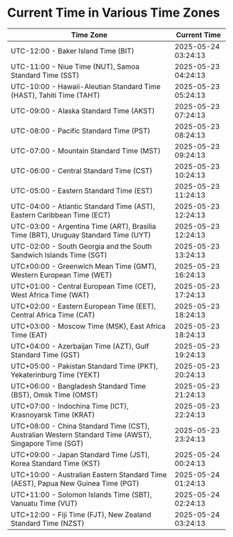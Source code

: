 # Current Time in Various Time Zones

| Time Zone | Current Time |
|-----------|--------------|
| UTC-12:00 - Baker Island Time (BIT) | 2025-05-24 03:24:13 |
| UTC-11:00 - Niue Time (NUT), Samoa Standard Time (SST) | 2025-05-23 04:24:13 |
| UTC-10:00 - Hawaii-Aleutian Standard Time (HAST), Tahiti Time (TAHT) | 2025-05-23 05:24:13 |
| UTC-09:00 - Alaska Standard Time (AKST) | 2025-05-23 07:24:13 |
| UTC-08:00 - Pacific Standard Time (PST) | 2025-05-23 08:24:13 |
| UTC-07:00 - Mountain Standard Time (MST) | 2025-05-23 09:24:13 |
| UTC-06:00 - Central Standard Time (CST) | 2025-05-23 10:24:13 |
| UTC-05:00 - Eastern Standard Time (EST) | 2025-05-23 11:24:13 |
| UTC-04:00 - Atlantic Standard Time (AST), Eastern Caribbean Time (ECT) | 2025-05-23 12:24:13 |
| UTC-03:00 - Argentina Time (ART), Brasília Time (BRT), Uruguay Standard Time (UYT) | 2025-05-23 12:24:13 |
| UTC-02:00 - South Georgia and the South Sandwich Islands Time (SGT) | 2025-05-23 13:24:13 |
| UTC±00:00 - Greenwich Mean Time (GMT), Western European Time (WET) | 2025-05-23 16:24:13 |
| UTC+01:00 - Central European Time (CET), West Africa Time (WAT) | 2025-05-23 17:24:13 |
| UTC+02:00 - Eastern European Time (EET), Central Africa Time (CAT) | 2025-05-23 18:24:13 |
| UTC+03:00 - Moscow Time (MSK), East Africa Time (EAT) | 2025-05-23 18:24:13 |
| UTC+04:00 - Azerbaijan Time (AZT), Gulf Standard Time (GST) | 2025-05-23 19:24:13 |
| UTC+05:00 - Pakistan Standard Time (PKT), Yekaterinburg Time (YEKT) | 2025-05-23 20:24:13 |
| UTC+06:00 - Bangladesh Standard Time (BST), Omsk Time (OMST) | 2025-05-23 21:24:13 |
| UTC+07:00 - Indochina Time (ICT), Krasnoyarsk Time (KRAT) | 2025-05-23 22:24:13 |
| UTC+08:00 - China Standard Time (CST), Australian Western Standard Time (AWST), Singapore Time (SGT) | 2025-05-23 23:24:13 |
| UTC+09:00 - Japan Standard Time (JST), Korea Standard Time (KST) | 2025-05-24 00:24:13 |
| UTC+10:00 - Australian Eastern Standard Time (AEST), Papua New Guinea Time (PGT) | 2025-05-24 01:24:13 |
| UTC+11:00 - Solomon Islands Time (SBT), Vanuatu Time (VUT) | 2025-05-24 02:24:13 |
| UTC+12:00 - Fiji Time (FJT), New Zealand Standard Time (NZST) | 2025-05-24 03:24:13 |
